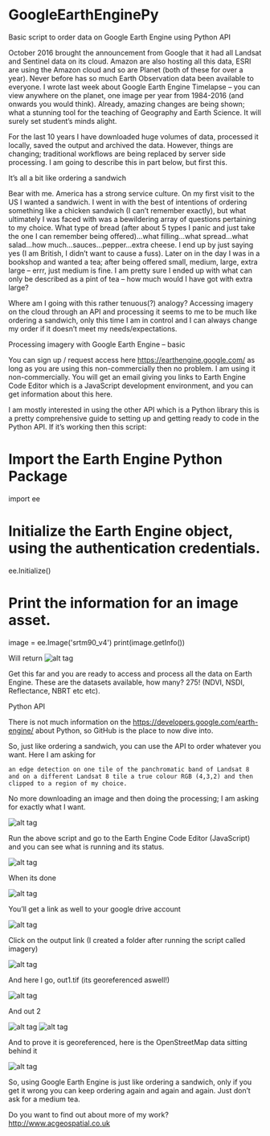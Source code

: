 # GoogleEarthEnginePy
Basic script to order data on Google Earth Engine using Python API

October 2016 brought the announcement from Google that it had all Landsat and Sentinel data on its cloud. Amazon are also hosting all this data, ESRI are using the Amazon cloud and so are Planet (both of these for over a year). Never before has so much Earth Observation data been available to everyone. I wrote last week about Google Earth Engine Timelapse – you can view anywhere on the planet, one image per year from 1984-2016 (and onwards you would think). Already, amazing changes are being shown; what a stunning tool for the teaching of Geography and Earth Science. It will surely set student’s minds alight.

For the last 10 years I have downloaded huge volumes of data, processed it locally, saved the output and archived the data. However, things are changing; traditional workflows are being replaced by server side processing. I am going to describe this in part below, but first this.

It’s all a bit like ordering a sandwich

Bear with me. America has a strong service culture. On my first visit to the US I wanted a sandwich. I went in with the best of intentions of ordering something like a chicken sandwich (I can’t remember exactly), but what ultimately I was faced with was a bewildering array of questions pertaining to my choice. What type of bread (after about 5 types I panic and just take the one I can remember being offered)…what filling…what spread…what salad…how much…sauces…pepper…extra cheese. I end up by just saying yes (I am British, I didn’t want to cause a fuss). Later on in the day I was in a bookshop and wanted a tea; after being offered small, medium, large, extra large – errr, just medium is fine. I am pretty sure I ended up with what can only be described as a pint of tea – how much would I have got with extra large?

Where am I going with this rather tenuous(?) analogy? Accessing imagery on the cloud through an API and processing it seems to me to be much like ordering a sandwich, only this time I am in control and I can always change my order if it doesn’t meet my needs/expectations.

Processing imagery with Google Earth Engine – basic

You can sign up / request access here https://earthengine.google.com/ as long as you are using this non-commercially then no problem. I am using it non-commercially. You will get an email giving you links to Earth Engine Code Editor which is a JavaScript development environment, and you can get information about this here.

I am mostly interested in using the other API which is a Python library this is a pretty comprehensive guide to setting up and getting ready to code in the Python API. If it’s working then this script:

# Import the Earth Engine Python Package
import ee

# Initialize the Earth Engine object, using the authentication credentials.
ee.Initialize()

# Print the information for an image asset.
image = ee.Image('srtm90_v4')
print(image.getInfo())

Will return
![alt tag](http://www.acgeospatial.co.uk/wp-content/uploads/2016/12/image1.png)

Get this far and you are ready to access and process all the data on Earth Engine. These are the datasets available, how many? 275! (NDVI, NSDI, Reflectance, NBRT etc etc).

Python API

There is not much information on the https://developers.google.com/earth-engine/ about Python, so GitHub is the place to now dive into.

So, just like ordering a sandwich, you can use the API to order whatever you want. Here I am asking for

    an edge detection on one tile of the panchromatic band of Landsat 8 and on a different Landsat 8 tile a true colour RGB (4,3,2) and then clipped to a region of my choice. 

No more downloading an image and then doing the processing; I am asking for exactly what I want.

![alt tag](http://www.acgeospatial.co.uk/wp-content/uploads/2016/12/image2-768x311.png)

Run the above script and go to the Earth Engine Code Editor (JavaScript) and you can see what is running and its status.

![alt tag](http://www.acgeospatial.co.uk/wp-content/uploads/2016/12/image3.png)

When its done

![alt tag](http://www.acgeospatial.co.uk/wp-content/uploads/2016/12/image4.png)

You’ll get a link as well to your google drive account

![alt tag](http://www.acgeospatial.co.uk/wp-content/uploads/2016/12/image5.png)

Click on the output link (I created a folder after running the script called imagery)

![alt tag](http://www.acgeospatial.co.uk/wp-content/uploads/2016/12/image6.png)

And here I go, out1.tif (its georeferenced aswell!)

![alt tag](http://www.acgeospatial.co.uk/wp-content/uploads/2016/12/image7-768x456.png)

And out 2

![alt tag](http://www.acgeospatial.co.uk/wp-content/uploads/2016/12/image8-768x456.png)
![alt tag](http://www.acgeospatial.co.uk/wp-content/uploads/2016/12/image9-768x456.png)

And to prove it is georeferenced, here is the OpenStreetMap data sitting behind it

![alt tag](http://www.acgeospatial.co.uk/wp-content/uploads/2016/12/image10-768x456.png)

So, using Google Earth Engine is just like ordering a sandwich, only if you get it wrong you can keep ordering again and again and again. Just don’t ask for a medium tea.

Do you want to find out about more of my work? http://www.acgeospatial.co.uk
